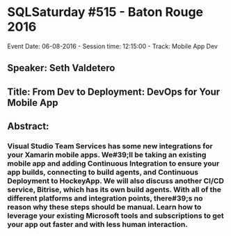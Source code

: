# SQLSaturday #515 - Baton Rouge 2016
Event Date: 06-08-2016 - Session time: 12:15:00 - Track: Mobile App Dev
## Speaker: Seth Valdetero
## Title: From Dev to Deployment: DevOps for Your Mobile App
## Abstract:
### Visual Studio Team Services has some new integrations for your Xamarin mobile apps. We#39;ll be taking an existing mobile app and adding Continuous Integration to ensure your app builds, connecting to build agents, and Continuous Deployment to HockeyApp. We will also discuss another CI/CD service, Bitrise, which has its own build agents. With all of the different platforms and integration points, there#39;s no reason why these steps should be manual. Learn how to leverage your existing Microsoft tools and subscriptions to get your app out faster and with less human interaction.
